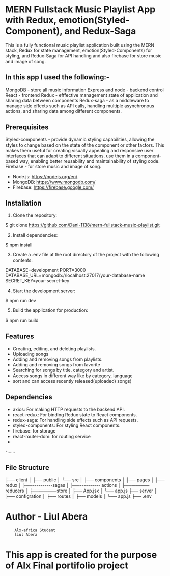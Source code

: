 # MERN Fullstack Music Playlist App with Redux, emotion(Styled-Component), and Redux-Saga

This is a fully functional music playlist application built using the MERN stack, Redux for state management, emotion(Styled-Components) for styling, and Redux-Saga for API handling and also firebase for store music and image of song.

## In this app I used the following:-
MongoDB - store all music information
Express and node - backend control
React - frontend
Redux - efffective management state of application and sharing data between components
Redux-saga - as a middleware to manage side effects such as API calls, handling multiple asynchronous actions, and sharing data among different components.
## Prerequisites
Styled-components - provide dynamic styling capabilities, allowing the styles to change based on the state of the component or other factors. This makes them useful for creating visually appealing and responsive user interfaces that can adapt to different situations. use them in a component-based way, enabling better reusability and maintainability of styling code.
Firebase - for store music and image of song.

- Node.js: https://nodejs.org/en/
- MongoDB: https://www.mongodb.com/
- Firebase: https://firebase.google.com/

## Installation

1. Clone the repository:

$ git clone https://github.com/Dani-1138/mern-fullstack-music-playlist.git


2. Install dependencies:

$ npm install


3. Create a .env file at the root directory of the project with the following contents:

DATABASE=development
PORT=3000
DATABASE_URL=mongodb://localhost:27017/your-database-name
SECRET_KEY=your-secret-key


4. Start the development server:

$ npm run dev


5. Build the application for production:

$ npm run build


## Features

- Creating, editing, and deleting playlists.
- Uploading songs
- Adding and removing songs from playlists.
- Adding and removing songs from favorite
- Searching for songs by title, category and artist.
- Access songs in different way like by category, language
- sort and can access recently released(uploaded) songs) 

## Dependencies

- axios: For making HTTP requests to the backend API.
- react-redux: For binding Redux state to React components.
- redux-saga: For handling side effects such as API requests.
- styled-components: For styling React components.
- firebase: for storage
- react-router-dom: for routing service
- 
-......
## File Structure

├── client
│   ├── public
│   └── src
│       ├── components
│       ├── pages
│       ├── redux
│       ├──----------sagas
│       ├──---------- actions
│       ├──————reducers
│       ├──————store
│       ├── App.jsx
│       └── app.js
├── server
│   ├── configration
│   ├── routes
│   ├── models
│   └── app.js
├── .env

# Author - Liul Abera 
       
        Alx-africa Student
        liul Abera 
        


# This app is created for the purpose of Alx Final portifolio project


